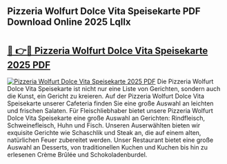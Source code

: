 ## Pizzeria Wolfurt Dolce Vita Speisekarte PDF Download Online 2025 Lqllx

# <h2><a href="http://gc9zv8.nevu.top/?p=Pizzeria+Wolfurt+Dolce+Vita+Speisekarte">🔗 👉🔴 Pizzeria Wolfurt Dolce Vita Speisekarte 2025 PDF</a></h2>

[![Pizzeria Wolfurt Dolce Vita Speisekarte 2025 PDF](https://i.imgur.com/dBaPXMq.png)](http://gc9zv8.nevu.top/?p=Pizzeria+Wolfurt+Dolce+Vita+Speisekarte)
Die Pizzeria Wolfurt Dolce Vita Speisekarte ist nicht nur eine Liste von Gerichten, sondern auch die Kunst, ein Gericht zu kreieren. Auf der Pizzeria Wolfurt Dolce Vita Speisekarte unserer Cafeteria finden Sie eine große Auswahl an leichten und frischen Salaten. Für Fleischliebhaber bietet unsere Pizzeria Wolfurt Dolce Vita Speisekarte eine große Auswahl an Gerichten: Rindfleisch, Schweinefleisch, Huhn und Fisch. Unseren Auserwählten bieten wir exquisite Gerichte wie Schaschlik und Steak an, die auf einem alten, natürlichen Feuer zubereitet werden. Unser Restaurant bietet eine große Auswahl an Desserts, von traditionellen Kuchen und Kuchen bis hin zu erlesenen Crème Brûlée und Schokoladenburdel.
